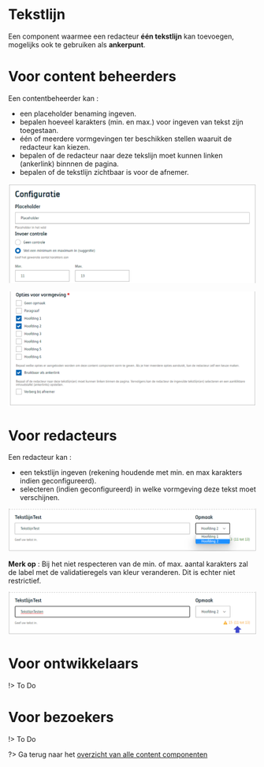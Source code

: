 # Tekstlijn

Een component waarmee een redacteur **één tekstlijn** kan toevoegen, mogelijks ook te gebruiken als **ankerpunt**.

# Voor content beheerders

Een contentbeheerder kan : 
* een placeholder benaming ingeven.
* bepalen hoeveel karakters (min. en max.) voor ingeven van tekst zijn toegestaan.
* één of meerdere vormgevingen ter beschikken stellen waaruit de redacteur kan kiezen.
* bepalen of de redacteur naar deze tekslijn moet kunnen linken (ankerlink) binnnen de pagina.
* bepalen of de tekstlijn zichtbaar is voor de afnemer.

![Tekstlijn config1](../assets/tekstlijn-config1.png)

![Tekstlijn config2](../assets/tekstlijn-config2.png)


# Voor redacteurs
Een redacteur kan : 
* een tekstlijn ingeven (rekening houdende met min. en max karakters indien geconfigureerd).
* selecteren (indien geconfigureerd) in welke vormgeving deze tekst moet verschijnen.

![Tekstlijn redactie1](../assets/tekstlijn-redactie1.png)

**Merk op** : Bij het niet respecteren van de min. of max. aantal karakters zal de label met de validatieregels van kleur veranderen. Dit is echter niet restrictief.

![Tekstlijn redactie2](../assets/tekstlijn-redactie2.png)

# Voor ontwikkelaars

!> To Do

# Voor bezoekers

!> To Do

?> Ga terug naar het [overzicht van alle content componenten](/redactie/content/inrichten-cc-standaard.md)